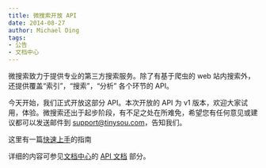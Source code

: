 ```yaml
---
title: 微搜索开放 API
date: 2014-08-27
author: Michael Ding
tags:
- 公告
- 文档中心
---
```


微搜索致力于提供专业的第三方搜索服务。除了有基于爬虫的 web 站内搜索外，还提供覆盖“索引”，“搜索”，“分析” 各个环节的 API。

今天开始，我们正式开放这部分 API。本次开放的 API 为 v1 版本，欢迎大家试用，体验。微搜索还出于起步阶段，有不足之处在所难免，希望您有任何意见或建议都可以发送邮件到 [support@tinysou.com](mailto:support@tinysou.com)，告知我们。

这里有一篇[快速上手](http://doc.tinysou.com/guides/overview.html)的指南

详细的内容可参见[文档中心](http://doc.tinysou.com)的 [API 文档](//doc.tinysou.com/v1/overview.html) 部分。
